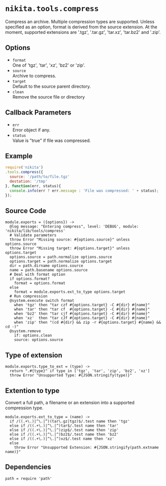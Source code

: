 
# `nikita.tools.compress`

Compress an archive. Multiple compression types are supported. Unless
specified as an option, format is derived from the source extension. At the
moment, supported extensions are '.tgz', '.tar.gz', 'tar.xz', 'tar.bz2' and '.zip'.

## Options

* `format`   
  One of 'tgz', 'tar', 'xz', 'bz2' or 'zip'.   
* `source`   
  Archive to compress.   
* `target`   
  Default to the source parent directory.   
* `clean`   
  Remove the source file or directory

## Callback Parameters

* `err`   
  Error object if any.   
* `status`   
  Value is "true" if file was compressed.   

## Example

```javascript
require('nikita')
.tools.compress({
  source: '/path/to/file.tgz'
  destation: '/tmp'
}, function(err, status){
  console.info(err ? err.message : 'File was compressed: ' + status);
});
```

## Source Code

    module.exports = ({options}) ->
      @log message: "Entering compress", level: 'DEBUG', module: 'nikita/lib/tools/compress'
      # Validate parameters
      throw Error "Missing source: #{options.source}" unless options.source
      throw Error "Missing target: #{options.target}" unless options.target
      options.source = path.normalize options.source
      options.target = path.normalize options.target
      dir = path.dirname options.source
      name = path.basename options.source
      # Deal with format option
      if options.format?
        format = options.format
      else
        format = module.exports.ext_to_type options.target
      # Run compression
      @system.execute switch format
        when 'tgz' then "tar czf #{options.target} -C #{dir} #{name}"
        when 'tar' then "tar cf  #{options.target} -C #{dir} #{name}"
        when 'bz2' then "tar cjf #{options.target} -C #{dir} #{name}"
        when 'xz'  then "tar cJf #{options.target} -C #{dir} #{name}"
        when 'zip' then "(cd #{dir} && zip -r #{options.target} #{name} && cd -)"
      @system.remove
        if: options.clean
        source: options.source

## Type of extension

    module.exports.type_to_ext = (type) ->
      return ".#{type}" if type in ['tgz', 'tar', 'zip', 'bz2', 'xz']
      throw Error "Unsupported Type: #{JSON.stringify(type)}"

## Extention to type

Convert a full path, a filename or an extension into a supported compression 
type.

    module.exports.ext_to_type = (name) ->
      if /((.+\.)|^\.|^)(tar\.gz|tgz)$/.test name then 'tgz'
      else if /((.+\.)|^\.|^)tar$/.test name then 'tar'
      else if /((.+\.)|^\.|^)zip$/.test name then 'zip'
      else if /((.+\.)|^\.|^)bz2$/.test name then 'bz2'
      else if /((.+\.)|^\.|^)xz$/.test name then 'xz'
      else
        throw Error "Unsupported Extension: #{JSON.stringify(path.extname name)}"

## Dependencies

    path = require 'path'
